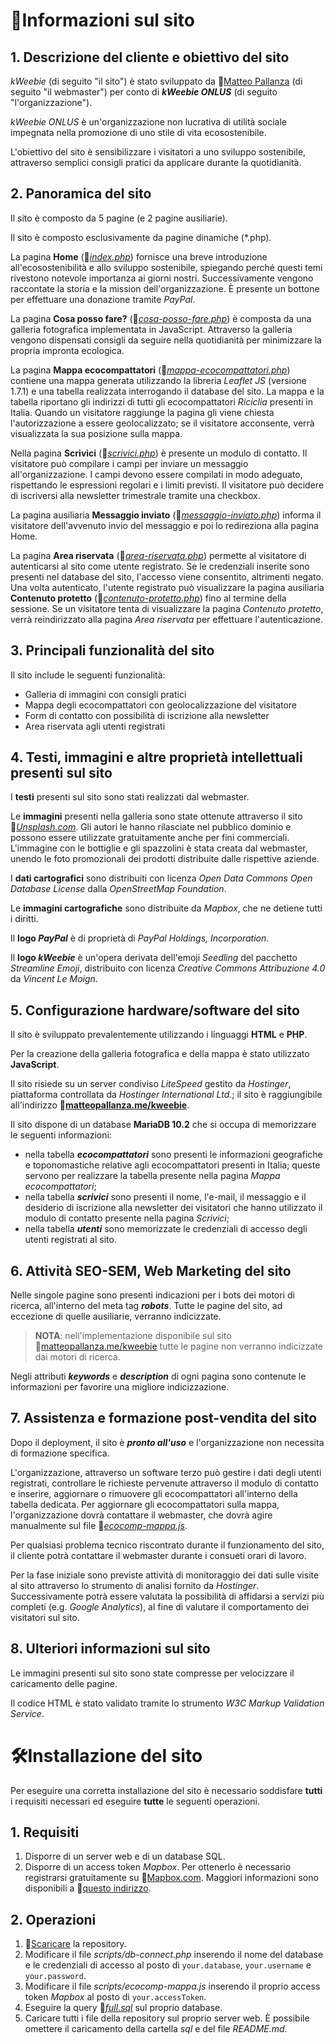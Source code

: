 # :scroll:Informazioni sul sito

## 1. Descrizione del cliente e obiettivo del sito
*kWeebie* (di seguito "il sito") è stato sviluppato da :link:[Matteo Pallanza](https://github.com/MatteoPallanza) (di seguito "il webmaster") per conto di ***kWeebie ONLUS*** (di seguito "l'organizzazione").

*kWeebie ONLUS* è un'organizzazione non lucrativa di utilità sociale impegnata nella promozione di uno stile di vita ecosostenibile.

L'obiettivo del sito è sensibilizzare i visitatori a uno sviluppo sostenibile, attraverso semplici consigli pratici da applicare durante la quotidianità.

## 2. Panoramica del sito
Il sito è composto da 5 pagine (e 2 pagine ausiliarie).

Il sito è composto esclusivamente da pagine dinamiche (*.php).

La pagina **Home** (:link:*[index.php](index.php)*) fornisce una breve introduzione all'ecosostenibilità e allo sviluppo sostenibile, spiegando perché questi temi rivestono notevole importanza ai giorni nostri. Successivamente vengono raccontate la storia e la mission dell'organizzazione.
È presente un bottone per effettuare una donazione tramite *PayPal*.

La pagina **Cosa posso fare?** (:link:*[cosa-posso-fare.php](cosa-posso-fare.php)*) è composta da una galleria fotografica implementata in JavaScript. Attraverso la galleria vengono dispensati consigli da seguire nella quotidianità per minimizzare la propria impronta ecologica.

La pagina **Mappa ecocompattatori** (:link:*[mappa-ecocompattatori.php](mappa-ecocompattatori.php)*) contiene una mappa generata utilizzando la libreria *Leaflet JS* (versione 1.7.1) e una tabella realizzata interrogando il database del sito.
La mappa e la tabella riportano gli indirizzi di tutti gli ecocompattatori *Riciclia* presenti in Italia.
Quando un visitatore raggiunge la pagina gli viene chiesta l'autorizzazione a essere geolocalizzato; se il visitatore acconsente, verrà visualizzata la sua posizione sulla mappa.

Nella pagina **Scrivici** (:link:*[scrivici.php](scrivici.php)*) è presente un modulo di contatto. Il visitatore può compilare i campi per inviare un messaggio all'organizzazione. I campi devono essere compilati in modo adeguato, rispettando le espressioni regolari e i limiti previsti. Il visitatore può decidere di iscriversi alla newsletter trimestrale tramite una checkbox.

La pagina ausiliaria **Messaggio inviato** (:link:*[messaggio-inviato.php](messaggio-inviato.php)*) informa il visitatore dell'avvenuto invio del messaggio e poi lo redireziona alla pagina Home.

La pagina **Area riservata** (:link:*[area-riservata.php](area-riservata.php)*) permette al visitatore di autenticarsi al sito come utente registrato. Se le credenziali inserite sono presenti nel database del sito, l'accesso viene consentito, altrimenti negato. Una volta autenticato, l'utente registrato può visualizzare la pagina ausiliaria **Contenuto protetto** (:link:*[contenuto-protetto.php](contenuto-protetto.php)*) fino al termine della sessione.
Se un visitatore tenta di visualizzare la pagina *Contenuto protetto*, verrà reindirizzato alla pagina *Area riservata* per effettuare l'autenticazione.

## 3. Principali funzionalità del sito
Il sito include le seguenti funzionalità:
* Galleria di immagini con consigli pratici
* Mappa degli ecocompattatori con geolocalizzazione del visitatore
* Form di contatto con possibilità di iscrizione alla newsletter
* Area riservata agli utenti registrati

## 4. Testi, immagini e altre proprietà intellettuali presenti sul sito
I **testi** presenti sul sito sono stati realizzati dal webmaster.

Le **immagini** presenti nella galleria sono state ottenute attraverso il sito :link:*[Unsplash.com](https://unsplash.com)*. Gli autori le hanno rilasciate nel pubblico dominio e possono essere utilizzate gratuitamente anche per fini commerciali. L'immagine con le bottiglie e gli spazzolini è stata creata dal webmaster, unendo le foto promozionali dei prodotti distribuite dalle rispettive aziende.

I **dati cartografici** sono distribuiti con licenza *Open Data Commons Open Database License* dalla *OpenStreetMap Foundation*.

Le **immagini cartografiche** sono distribuite da *Mapbox*, che ne detiene tutti i diritti.

Il __logo *PayPal*__ è di proprietà di *PayPal Holdings, Incorporation*.

Il __logo *kWeebie*__ è un'opera derivata dell'emoji *Seedling* del pacchetto *Streamline Emoji*, distribuito con licenza *Creative Commons Attribuzione 4.0* da *Vincent Le Moign*.

## 5. Configurazione hardware/software del sito
Il sito è sviluppato prevalentemente utilizzando i linguaggi **HTML** e **PHP**.

Per la creazione della galleria fotografica e della mappa è stato utilizzato **JavaScript**.

Il sito risiede su un server condiviso *LiteSpeed* gestito da *Hostinger*, piattaforma controllata da *Hostinger International Ltd.*; il sito è raggiungibile all'indirizzo :link:**[matteopallanza.me/kweebie](https://matteopallanza.me/kweebie)**.

Il sito dispone di un database **MariaDB 10.2** che si occupa di memorizzare le seguenti informazioni:
* nella tabella ***ecocompattatori*** sono presenti le informazioni geografiche e toponomastiche relative agli ecocompattatori presenti in Italia; queste servono per realizzare la tabella presente nella pagina *Mappa ecocompattatori*;
* nella tabella ***scrivici*** sono presenti il nome, l'e-mail, il messaggio e il desiderio di iscrizione alla newsletter dei visitatori che hanno utilizzato il modulo di contatto presente nella pagina *Scrivici*;
* nella tabella ***utenti*** sono memorizzate le credenziali di accesso degli utenti registrati al sito.

## 6. Attività SEO-SEM, Web Marketing del sito
Nelle singole pagine sono presenti indicazioni per i bots dei motori di ricerca, all'interno del meta tag ***robots***. Tutte le pagine del sito, ad eccezione di quelle ausiliarie, verranno indicizzate.

> **NOTA**: nell'implementazione disponibile sul sito :link:[matteopallanza.me/kweebie](https://matteopallanza.me/kweebie) tutte le pagine non verranno indicizzate dai motori di ricerca.

Negli attributi ***keywords*** e ***description*** di ogni pagina sono contenute le informazioni per favorire una migliore indicizzazione.

## 7. Assistenza e formazione post-vendita del sito
Dopo il deployment, il sito è ***pronto all'uso*** e l'organizzazione non necessita di formazione specifica.

L'organizzazione, attraverso un software terzo può gestire i dati degli utenti registrati, controllare le richieste pervenute attraverso il modulo di contatto e inserire, aggiornare o rimuovere gli ecocompattatori all'interno della tabella dedicata. Per aggiornare gli ecocompattatori sulla mappa, l'organizzazione dovrà contattare il webmaster, che dovrà agire manualmente sul file :link:*[ecocomp-mappa.js](scripts/ecocomp-mappa.js)*.

Per qualsiasi problema tecnico riscontrato durante il funzionamento del sito, il cliente potrà contattare il webmaster durante i consueti orari di lavoro.

Per la fase iniziale sono previste attività di monitoraggio dei dati sulle visite al sito attraverso lo strumento di analisi fornito da *Hostinger*. Successivamente potrà essere valutata la possibilità di affidarsi a servizi più completi (e.g. *Google Analytics*), al fine di valutare il comportamento dei visitatori sul sito.

## 8. Ulteriori informazioni sul sito
Le immagini presenti sul sito sono state compresse per velocizzare il caricamento delle pagine.

Il codice HTML è stato validato tramite lo strumento *W3C Markup Validation Service*.

# :hammer_and_wrench:Installazione del sito
Per eseguire una corretta installazione del sito è necessario soddisfare **tutti** i requisiti necessari ed eseguire **tutte** le seguenti operazioni.

## 1. Requisiti
1. Disporre di un server web e di un database SQL.
2. Disporre di un access token *Mapbox*. Per ottenerlo è necessario registrarsi gratuitamente su :link:[Mapbox.com](https://mapbox.com). 
Maggiori informazioni sono disponibili a :link:[questo indirizzo](https://docs.mapbox.com/help/getting-started/access-tokens/).

## 2. Operazioni
1. :link:[Scaricare](https://github.com/MatteoPallanza/kWeebie/archive/main.zip) la repository.
2. Modificare il file *scripts/db-connect.php* inserendo il nome del database e le credenziali di accesso al posto di `your.database`, `your.username` e `your.password`.
3. Modificare il file *scripts/ecocomp-mappa.js* inserendo il proprio access token *Mapbox* al posto di `your.accessToken`.
4. Eseguire la query :link:*[full.sql](sql/full.sql)* sul proprio database.
5. Caricare tutti i file della repository sul proprio server web. È possibile omettere il caricamento della cartella *sql* e del file *README.md*.
